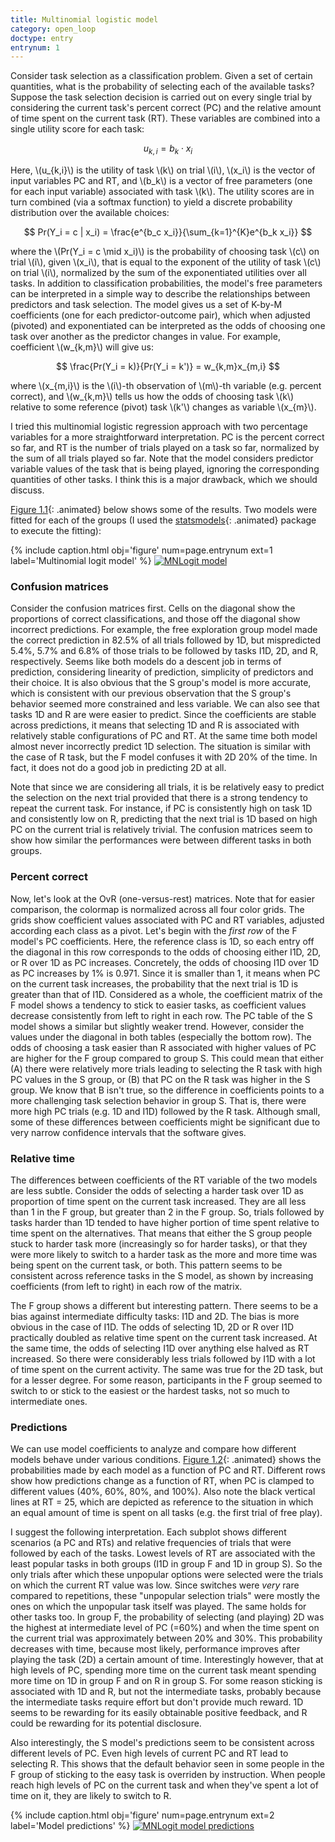 ```yaml
---
title: Multinomial logistic model
category: open_loop
doctype: entry
entrynum: 1
---
```


Consider task selection as a classification problem. Given a set of certain quantities, what is the probability of selecting each of the available tasks? Suppose the task selection decision is carried out on every single trial by considering the current task's percent correct (PC) and the relative amount of time spent on the current task (RT). These variables are combined into a single utility score for each task:


$$ u_{k,i} = b_k \cdot x_i $$


Here, \\(u_{k,i}\\) is the utility of task \\(k\\) on trial \\(i\\), \\(x_i\\) is the vector of input variables PC and RT, and \\(b_k\\) is a vector of free parameters (one for each input variable) associated with task \\(k\\). The utility scores are in turn combined (via a softmax function) to yield a discrete probability distribution over the available choices:

$$ Pr(Y_i = c | x_i) = \frac{e^{b_c x_i}}{\sum_{k=1}^{K}e^{b_k x_i}} $$


where the \\(Pr(Y_i = c \mid x_i)\\) is the probability of choosing task \\(c\\) on trial \\(i\\), given \\(x_i\\), that is equal to the exponent of the utility of task \\(c\\) on trial \\(i\\), normalized by the sum of the exponentiated utilities over all tasks. In addition to classification probabilities, the model's free parameters can be interpreted in a simple way to describe the relationships between predictors and task selection. The model gives us a set of K-by-M coefficients (one for each predictor-outcome pair), which when adjusted (pivoted) and exponentiated can be interpreted as the odds of choosing one task over another as the predictor changes in value. For example, coefficient \\(w_{k,m}\\) will give us:

$$ \frac{Pr(Y_i = k)}{Pr(Y_i = k')} = w_{k,m}x_{m,i} $$

where \\(x_{m,i}\\) is the \\(i\\)-th observation of \\(m\\)-th variable (e.g. percent correct), and \\(w_{k,m}\\) tells us how the odds of choosing task \\(k\\) relative to some reference (pivot) task \\(k'\\) changes as variable \\(x_{m}\\).

I tried this multinomial logistic regression approach with two percentage variables for a more straightforward interpretation. PC is the percent correct so far, and RT is the number of trials played on a task so far, normalized by the sum of all trials played so far. Note that the model considers predictor variable values of the task that is being played, ignoring the corresponding quantities of other tasks. I think this is a major drawback, which we should discuss. 

[Figure 1.1](#f-1-1){: .animated} below shows some of the results. Two models were fitted for each of the groups (I used the [statsmodels](https://www.statsmodels.org/dev/generated/statsmodels.discrete.discrete_model.MNLogit.html){: .animated} package to execute the fitting): 

{% 
    include caption.html 
    obj='figure' 
    num=page.entrynum
    ext=1
    label='Multinomial logit model' 
%}
[![MNLogit model]({{site.baseurl}}/img_compressed/MNLogit_pc_rt.svg)]({{site.baseurl}}/img/MNLogit_pc_rt.svg)

### Confusion matrices
Consider the confusion matrices first. Cells on the diagonal show the proportions of correct classifications, and those off the diagonal show incorrect predictions. For example, the free exploration group model made the correct prediction in 82.5% of all trials followed by 1D, but mispredicted 5.4%, 5.7% and 6.8% of those trials to be followed by tasks I1D, 2D, and R, respectively. Seems like both models do a descent job in terms of prediction, considering linearity of prediction, simplicity of predictors and their choice. It is also obvious that the S group's model is more accurate, which is consistent with our previous observation that the S group's behavior seemed more constrained and less variable. We can also see that tasks 1D and R are were easier to predict. Since the coefficients are stable across predictions, it means that selecting 1D and R is associated with relatively stable configurations of PC and RT. At the same time both model almost never incorrectly predict 1D selection. The situation is similar with the case of R task, but the F model confuses it with 2D 20% of the time. In fact, it does not do a good job in predicting 2D at all. 

Note that since we are considering all trials, it is be relatively easy to predict the selection on the next trial provided that there is a strong tendency to repeat the current task. For instance, if PC is consistently high on task 1D and consistently low on R, predicting that the next trial is 1D based on high PC on the current trial is relatively trivial. The confusion matrices seem to show how similar the performances were between different tasks in both groups.

### Percent correct
Now, let's look at the OvR (one-versus-rest) matrices. Note that for easier comparison, the colormap is normalized across all four color grids. The grids show coefficient values associated with PC and RT variables, adjusted according each class as a pivot. Let's begin with the *first row* of the F model's PC coefficients. Here, the reference class is 1D, so each entry off the diagonal in this row corresponds to the odds of choosing either I1D, 2D, or R over 1D as PC increases. Concretely, the odds of choosing I1D over 1D as PC increases by 1% is 0.971. Since it is smaller than 1, it means when PC on the current task increases, the probability that the next trial is 1D is greater than that of I1D. Considered as a whole, the coefficient matrix of the F model shows a tendency to stick to easier tasks, as coefficient values decrease consistently from left to right in each row. The PC table of the S model shows a similar but slightly weaker trend. However, consider the values under the diagonal in both tables (especially the bottom row). The odds of choosing a task easier than R associated with higher values of PC are higher for the F group compared to group S. This could mean that either (A) there were relatively more trials leading to selecting the R task with high PC values in the S group, or (B) that PC on the R task was higher in the S group. We know that B isn't true, so the difference in coefficients points to a more challenging task selection behavior in group S. That is, there were more high PC trials (e.g. 1D and I1D) followed by the R task. Although small, some of these differences between coefficients might be significant due to very narrow confidence intervals that the software gives.

### Relative time
The differences between coefficients of the RT variable of the two models are less subtle. Consider the odds of selecting a harder task over 1D as proportion of time spent on the current task increased. They are all less than 1 in the F group, but greater than 2 in the F group. So, trials followed by tasks harder than 1D tended to have higher portion of time spent relative to time spent on the alternatives. That means that either the S group people stuck to harder task more (increasingly so for harder tasks), or that they were more likely to switch to a harder task as the more and more time was being spent on the current task, or both. This pattern seems to be consistent across reference tasks in the S model, as shown by increasing coefficients (from left to right) in each row of the matrix. 

The F group shows a different but interesting pattern. There seems to be a bias against intermediate difficulty tasks: I1D and 2D. The bias is more obvious in the case of I1D. The odds of selecting 1D, 2D or R over I1D practically doubled as relative time spent on the current task increased. At the same time, the odds of selecting I1D over anything else halved as RT increased. So there were considerably less trials followed by I1D with a lot of time spent on the current activity. The same was true for the 2D task, but for a lesser degree. For some reason, participants in the F group seemed to switch to or stick to the easiest or the hardest tasks, not so much to intermediate ones.

### Predictions
We can use model coefficients to analyze and compare how different models behave under various conditions. [Figure 1.2](#f-1-2){: .animated} shows the probabilities made by each model as a function of PC and RT. Different rows show how predictions change as a function of RT, when PC is clamped to different values (40%, 60%, 80%, and 100%). Also note the black vertical lines at RT = 25, which are depicted as reference to the situation in which an equal amount of time is spent on all tasks (e.g. the first trial of free play). 

I suggest the following interpretation. Each subplot shows different scenarios (a PC and RTs) and relative frequencies of trials that were followed by each of the tasks. Lowest levels of RT are associated with the least popular tasks in both groups (I1D in group F and 1D in group S). So the only trials after which these unpopular options were selected were the trials on which the current RT value was low. Since switches were *very* rare compared to repetitions, these "unpopular selection trials" were mostly the ones on which the unpopular task itself was played. The same holds for other tasks too. In group F, the probability of selecting (and playing) 2D was the highest at intermediate level of PC (=60%) and when the time spent on the current trial was approximately between 20% and 30%. This probability decreases with time, because most likely, performance improves after playing the task (2D) a certain amount of time. Interestingly however, that at high levels of PC, spending more time on the current task meant spending more time on 1D in group F and on R in group S. For some reason sticking is associated with 1D and R, but not the intermediate tasks, probably because the intermediate tasks require effort but don't provide much reward. 1D seems to be rewarding for its easily obtainable positive feedback, and R could be rewarding for its potential disclosure. 

Also interestingly, the S model's predictions seem to be consistent across different levels of PC. Even high levels of current PC and RT lead to selecting R. This shows that the default behavior seen in some people in the F group of sticking to the easy task is overriden by instruction. When people reach high levels of PC on the current task and when they've spent a lot of time on it, they are likely to switch to R.


{% 
    include caption.html 
    obj='figure' 
    num=page.entrynum
    ext=2
    label='Model predictions' 
%}
[![MNLogit model predictions]({{site.baseurl}}/img_compressed/predictions_for_rt.svg)]({{site.baseurl}}/img/predictions_for_rt.svg)